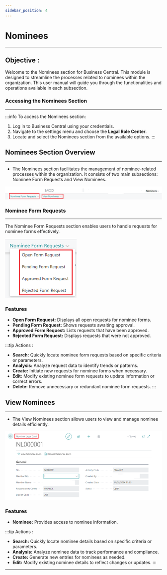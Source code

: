 ```yaml
---
sidebar_position: 4
---
```


# Nominees
---

<div class="customized-intro-container" id="introduction">
    <h2 class="payroll-processsing"> Objective : </h2>
    <p> 
    Welcome to the Nominees section for Business Central. This module is designed to streamline the processes related to nominees within the organization. This user manual will guide you through the functionalities and operations available in each subsection.
    </p>
</div>

### Accessing the Nominees Section
---
:::info
To access the Nominees section:
1. Log in to Business Central using your credentials.
2. Navigate to the settings menu and choose the **Legal Role Center**.
3. Locate and select the Nominees section from the available options.
:::

## Nominees Section Overview
---

- The Nominees section facilitates the management of nominee-related processes within the organization. It consists of two main subsections: Nominee Form Requests and View Nominees.

![Nominees Section Overview(legal).png](..%2F..%2Fstatic%2Fimg%2FNominees%20Section%20Overview%28legal%29.png)

### Nominee Form Requests
---

The Nominee Form Requests section enables users to handle requests for nominee forms effectively.

![Nominee Request form(legal).png](..%2F..%2Fstatic%2Fimg%2FNominee%20Request%20form%28legal%29.png)

### Features

- **Open Form Request:** Displays all open requests for nominee forms.
- **Pending Form Request:** Shows requests awaiting approval.
- **Approved Form Request:** Lists requests that have been approved.
- **Rejected Form Request:** Displays requests that were not approved.

:::tip Actions :
- **Search:** Quickly locate nominee form requests based on specific criteria or parameters.
- **Analysis:** Analyze request data to identify trends or patterns.
- **Create:** Initiate new requests for nominee forms when necessary.
- **Edit:** Modify existing nominee form requests to update information or correct errors.
- **Delete:** Remove unnecessary or redundant nominee form requests.
:::

## View Nominees
---

- The View Nominees section allows users to view and manage nominee details efficiently.

![nominee card (legal).png](..%2F..%2Fstatic%2Fimg%2Fnominee%20card%20%28legal%29.png)

### Features

- **Nominee:** Provides access to nominee information.

:::tip Actions : 
- **Search:** Quickly locate nominee details based on specific criteria or parameters.
- **Analysis:** Analyze nominee data to track performance and compliance.
- **Create:** Generate new entries for nominees as needed.
- **Edit:** Modify existing nominee details to reflect changes or updates.
:::

---

